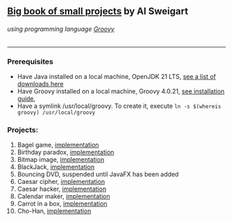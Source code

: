## [Big book of small projects](https://nostarch.com/big-book-small-python-projects) by Al Sweigart
###### _using programming language [Groovy](https://groovy-lang.org)_

---

### Prerequisites

* Have Java installed on a local machine, OpenJDK 21 LTS, [see a list of downloads here](https://docs.aws.amazon.com/corretto/latest/corretto-21-ug/downloads-list.html)
* Have Groovy installed on a local machine, Groovy 4.0.21, [see installation guide](https://groovy-lang.org/install.html), 
* Have a symlink /usr/local/groovy. To create it, execute `ln -s $(whereis groovy) /usr/local/groovy`

### Projects:

1. Bagel game, [implementation](src/main/java/com/example/big_book_groovy/bagel)
2. Birthday paradox, [implementation](src/main/java/com/example/big_book_groovy/birthday)
3. Bitmap image, [implementation](src/main/java/com/example/big_book_groovy/bitmap)
4. BlackJack, [implementation](src/main/java/com/example/big_book_groovy/blackjack)
5. Bouncing DVD, suspended until JavaFX has been added
6. Caesar cipher, [implementation](src/main/java/com/example/big_book_groovy/caesar)
7. Caesar hacker, [implementation](src/main/java/com/example/big_book_groovy/hacker)
8. Calendar maker, [implementation](src/main/java/com/example/big_book_groovy/calendar)
9. Carrot in a box, [implementation](src/main/java/com/example/big_book_groovy/carrot)
10. Cho-Han, [implementation](src/main/java/com/example/big_book_groovy/chohan)